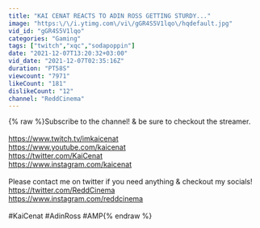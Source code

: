 ```yaml
---
title: "KAI CENAT REACTS TO ADIN ROSS GETTING STURDY..."
image: "https:\/\/i.ytimg.com\/vi\/gGR4S5V1lqo\/hqdefault.jpg"
vid_id: "gGR4S5V1lqo"
categories: "Gaming"
tags: ["twitch","xqc","sodapoppin"]
date: "2021-12-07T13:20:32+03:00"
vid_date: "2021-12-07T02:35:16Z"
duration: "PT58S"
viewcount: "7971"
likeCount: "181"
dislikeCount: "12"
channel: "ReddCinema"
---
```

{% raw %}Subscribe to the channel! &amp; be sure to checkout the streamer.<br /><br /><a rel="nofollow" target="blank" href="https://www.twitch.tv/imkaicenat">https://www.twitch.tv/imkaicenat</a><br /><a rel="nofollow" target="blank" href="https://www.youtube.com/kaicenat">https://www.youtube.com/kaicenat</a><br /><a rel="nofollow" target="blank" href="https://twitter.com/KaiCenat">https://twitter.com/KaiCenat</a><br /><a rel="nofollow" target="blank" href="https://www.instagram.com/kaicenat">https://www.instagram.com/kaicenat</a><br /><br />Please contact me on twitter if you need anything &amp; checkout my socials!<br /><a rel="nofollow" target="blank" href="https://twitter.com/ReddCinema">https://twitter.com/ReddCinema</a><br /><a rel="nofollow" target="blank" href="https://www.instagram.com/reddcinema">https://www.instagram.com/reddcinema</a><br /><br />#KaiCenat #AdinRoss #AMP{% endraw %}
